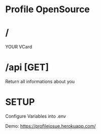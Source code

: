 # Profile OpenSource

# / 
YOUR VCard

# /api [GET]
Return all informations about you

# SETUP
Configure Variables into .env

Demo: https://profilejosue.herokuapp.com/

